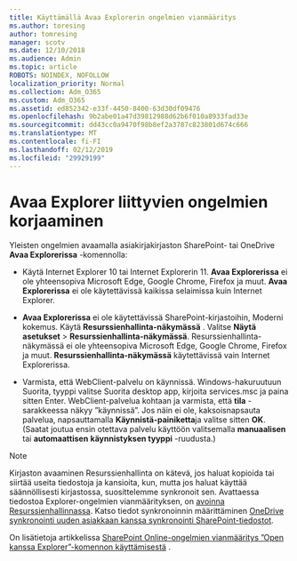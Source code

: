 ```yaml
---
title: Käyttämällä Avaa Explorerin ongelmien vianmääritys
ms.author: toresing
author: tomresing
manager: scotv
ms.date: 12/10/2018
ms.audience: Admin
ms.topic: article
ROBOTS: NOINDEX, NOFOLLOW
localization_priority: Normal
ms.collection: Adm_O365
ms.custom: Adm_O365
ms.assetid: ed852342-e33f-4450-8400-63d30df09476
ms.openlocfilehash: 9b2abe01a47d39812988d62b6f010a8933fad33e
ms.sourcegitcommit: dd43cc0a9470f98b8ef2a3787c823801d674c666
ms.translationtype: MT
ms.contentlocale: fi-FI
ms.lasthandoff: 02/12/2019
ms.locfileid: "29929199"
---
```

# <a name="fix-problems-with-open-with-explorer"></a>Avaa Explorer liittyvien ongelmien korjaaminen

Yleisten ongelmien avaamalla asiakirjakirjaston SharePoint- tai OneDrive **Avaa Explorerissa** -komennolla: 
  
- Käytä Internet Explorer 10 tai Internet Explorerin 11. **Avaa Explorerissa** ei ole yhteensopiva Microsoft Edge, Google Chrome, Firefox ja muut. **Avaa Explorerissa** ei ole käytettävissä kaikissa selaimissa kuin Internet Explorer. 
    
- **Avaa Explorerissa** ei ole käytettävissä SharePoint-kirjastoihin, Moderni kokemus. Käytä **Resurssienhallinta-näkymässä** . Valitse **Näytä asetukset** \> **Resurssienhallinta-näkymässä**. Resurssienhallinta-näkymässä ei ole yhteensopiva Microsoft Edge, Google Chrome, Firefox ja muut. **Resurssienhallinta-näkymässä** käytettävissä vain Internet Explorerissa. 
    
- Varmista, että WebClient-palvelu on käynnissä. Windows-hakuruutuun Suorita, tyyppi valitse Suorita desktop app, kirjoita services.msc ja paina sitten Enter. WebClient-palvelua kohtaan ja varmista, että **tila** -sarakkeessa näkyy ”käynnissä”. Jos näin ei ole, kaksoisnapsauta palvelua, napsauttamalla **Käynnistä-painiketta**ja valitse sitten **OK**. (Saatat joutua ensin otettava palvelu käyttöön valitsemalla **manuaalisen** tai **automaattisen** **käynnistyksen tyyppi** -ruudusta.) 
    
> [!NOTE]
> Kirjaston avaaminen Resurssienhallinta on kätevä, jos haluat kopioida tai siirtää useita tiedostoja ja kansioita, kun, mutta jos haluat käyttää säännöllisesti kirjastossa, suosittelemme synkronoit sen. Avattaessa tiedostoa Explorer-ongelmien vianmäärityksen, on [avoinna Resurssienhallinnassa](https://go.microsoft.com/fwlink/?linkid=871665). Katso tiedot synkronoinnin määrittäminen [OneDrive synkronointi uuden asiakkaan kanssa synkronointi SharePoint-tiedostot](https://go.microsoft.com/fwlink/?linkid=871666).
  
On lisätietoja artikkelissa [SharePoint Online-ongelmien vianmääritys ”Open kanssa Explorer”-komennon käyttämisestä](https://support.office.com/article/How-to-use-the-Open-with-Explorer-command-to-troubleshoot-issues-in-SharePoint-Online-87155331-0c92-4224-a4c1-da5c21c4ade4) . 
  

